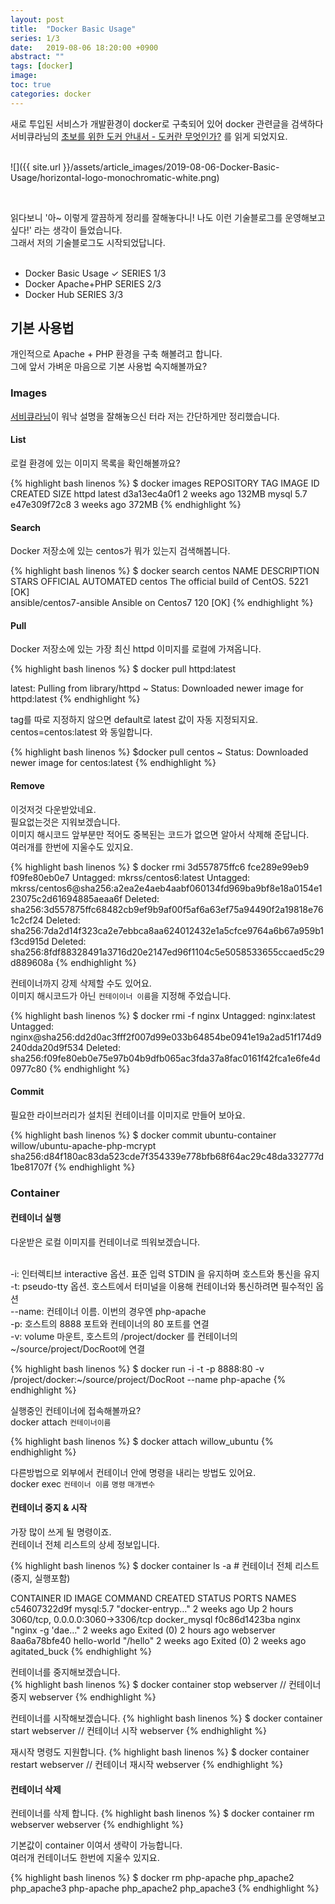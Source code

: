 ```yaml
---
layout: post
title:  "Docker Basic Usage"
series: 1/3
date:   2019-08-06 18:20:00 +0900
abstract: ""
tags: [docker]
image:
toc: true
categories: docker
---
```



새로 투입된 서비스가 개발환경이 docker로 구축되어 있어 docker 관련글을 검색하다  
서비큐라님의 [초보를 위한 도커 안내서 - 도커란 무엇인가?](https://subicura.com/2017/01/19/docker-guide-for-beginners-1.html) 를 읽게 되었지요.  
<br>  

![]({{ site.url }}/assets/article_images/2019-08-06-Docker-Basic-Usage/horizontal-logo-monochromatic-white.png)

<br>

읽다보니 '아~ 이렇게 깔끔하게 정리를 잘해놓다니! 나도 이런 기술블로그를 운영해보고 싶다!' 라는 생각이 들었습니다.  
그래서 저의 기술블로그도 시작되었답니다.   
<br>

* Docker Basic Usage ✓ <span class="series">SERIES 1/3</span>
* Docker Apache+PHP <span class="series">SERIES 2/3</span>
* Docker Hub <span class="series">SERIES 3/3</span>


## 기본 사용법

개인적으로 Apache + PHP 환경을 구축 해볼려고 합니다.  
그에 앞서 가벼운 마음으로 기본 사용법 숙지해볼까요?  


### Images

[서비큐라님](https://subicura.com/2017/01/19/docker-guide-for-beginners-1.html)이 워낙 설명을 잘해놓으신 터라 저는 간단하게만 정리했습니다.  

#### List

로컬 환경에 있는 이미지 목록을 확인해볼까요?  

{% highlight bash linenos %}
$ docker images
REPOSITORY       TAG           IMAGE ID          CREATED         SIZE
httpd            latest        d3a13ec4a0f1      2 weeks ago     132MB
mysql            5.7           e47e309f72c8      3 weeks ago     372MB
{% endhighlight %}


#### Search

Docker 저장소에 있는 centos가 뭐가 있는지 검색해봅니다.  

{% highlight bash linenos %}
$ docker search centos
NAME                      DESCRIPTION                    STARS    OFFICIAL   AUTOMATED
centos                    The official build of CentOS.  5221     [OK]                
ansible/centos7-ansible   Ansible on Centos7             120                 [OK]
{% endhighlight %}


#### Pull

Docker 저장소에 있는 가장 최신 httpd 이미지를 로컬에 가져옵니다.  

{% highlight bash linenos %}
$ docker pull httpd:latest

latest: Pulling from library/httpd
~
Status: Downloaded newer image for httpd:latest
{% endhighlight %}

tag를 따로 지정하지 않으면 default로 latest 값이 자동 지정되지요.  
centos=centos:latest 와 동일합니다.

{% highlight bash linenos %}
$docker pull centos
~
Status: Downloaded newer image for centos:latest
{% endhighlight %}

#### Remove

이것저것 다운받았네요.   
필요없는것은 지워보겠습니다.  
이미지 해시코드 앞부분만 적어도 중복된는 코드가 없으면 알아서 삭제해 준답니다.  
여러개를 한번에 지울수도 있지요.

{% highlight bash linenos %}
$ docker rmi 3d557875ffc6 fce289e99eb9 f09fe80eb0e7
Untagged: mkrss/centos6:latest
Untagged: mkrss/centos6@sha256:a2ea2e4aeb4aabf060134fd969ba9bf8e18a0154e123075c2d61694885aeaa6f
Deleted: sha256:3d557875ffc68482cb9ef9b9af00f5af6a63ef75a94490f2a19818e761c2cf24
Deleted: sha256:7da2d14f323ca2e7ebbca8aa624012432e1a5cfce9764a6b67a959b1f3cd915d
Deleted: sha256:8fdf88328491a3716d20e2147ed96f1104c5e5058533655ccaed5c29d889608a
{% endhighlight %}

컨테이너까지 강제 삭제할 수도 있어요.  
이미지 해시코드가 아닌 `컨테이이너 이름`을 지정해 주었습니다.

{% highlight bash linenos %}
$ docker rmi -f nginx
Untagged: nginx:latest
Untagged: nginx@sha256:dd2d0ac3fff2f007d99e033b64854be0941e19a2ad51f174d9240dda20d9f534
Deleted: sha256:f09fe80eb0e75e97b04b9dfb065ac3fda37a8fac0161f42fca1e6fe4d0977c80
{% endhighlight %}


#### Commit

필요한 라이브러리가 설치된 컨테이너를 이미지로 만들어 보아요.  

{% highlight bash linenos %}
$ docker commit ubuntu-container willow/ubuntu-apache-php-mcrypt
sha256:d84f180ac83da523cde7f354339e778bfb68f64ac29c48da332777d1be81707f
{% endhighlight %}

### Container

#### 컨테이너 실행


다운받은 로컬 이미지를 컨테이너로 띄워보겠습니다.  
<br>

 -i: 인터렉티브 interactive 옵션. 표준 입력 STDIN 을 유지하며 호스트와 통신을 유지  
 -t: pseudo-tty 옵션. 호스트에서 터미널을 이용해 컨테이너와 통신하려면 필수적인 옵션   
 --name: 컨테이너 이름. 이번의 경우엔 php-apache  
 -p: 호스트의 8888 포트와 컨테이너의 80 포트를 연결    
 -v: volume 마운트, 호스트의 /project/docker 를 컨테이너의 ~/source/project/DocRoot에 연결

{% highlight bash linenos %}
$ docker run -i -t -p 8888:80 -v /project/docker:~/source/project/DocRoot --name php-apache
{% endhighlight %}


실행중인 컨테이너에 접속해볼까요?  
docker attach `컨테이너이름`  

{% highlight bash linenos %}
$ docker attach willow_ubuntu
{% endhighlight %}

다른방법으로 외부에서 컨테이너 안에 명령을 내리는 방법도 있어요.  
docker exec `컨테이너 이름` `명령` `매개변수`



#### 컨테이너 중지 & 시작

가장 많이 쓰게 될 명령이죠.  
컨테이너 전체 리스트의 상세 정보입니다.  

{% highlight bash linenos %}
$ docker container ls -a   # 컨테이너 전체 리스트  (중지, 실행포함)

CONTAINER ID   IMAGE         COMMAND           CREATED       STATUS       PORTS                              NAMES
c54607322d9f   mysql:5.7     "docker-entryp…"  2 weeks ago   Up 2 hours   3060/tcp, 0.0.0.0:3060->3306/tcp   docker_mysql
f0c86d1423ba   nginx         "nginx -g 'dae…"  2 weeks ago   Exited (0)  2 hours ago                         webserver
8aa6a78bfe40   hello-world   "/hello"          2 weeks ago   Exited (0)  2 weeks ago                         agitated_buck
{% endhighlight %}

컨테이너를 중지해보겠습니다.  
{% highlight bash linenos %}
$ docker container stop webserver   // 컨테이너 중지
webserver
{% endhighlight %}


컨테이너를 시작해보겠습니다.
{% highlight bash linenos %}
$ docker container start webserver   // 컨테이너 시작
webserver
{% endhighlight %}

재시작 명령도 지원합니다.
{% highlight bash linenos %}
$ docker container restart webserver   // 컨테이너 재시작
webserver
{% endhighlight %}


#### 컨테이너 삭제

컨테이너를 삭제 합니다.
{% highlight bash linenos %}
$ docker container rm webserver
webserver
{% endhighlight %}


기본값이 container 이여서 생략이 가능합니다.  
여러개 컨테이너도 한번에 지울수 있지요.

{% highlight bash linenos %}
$ docker rm php-apache php_apache2 php_apache3
php-apache
php_apache2
php_apache3
{% endhighlight %}

